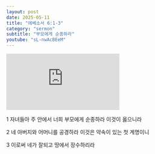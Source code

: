 ```yaml
---
layout: post
date: 2025-05-11
title: "에베소서 6:1-3"
category: "sermon"
subtitle: "부모에게 순종하라"
youtube: "sL-nwAcBEeM"
---
```


<div class="youtube margin-large">
    <iframe src="https://www.youtube.com/embed/sL-nwAcBEeM" title="YouTube video player" frameborder="0" allow="accelerometer; autoplay; clipboard-write; encrypted-media; gyroscope; picture-in-picture; web-share" allowfullscreen></iframe>
</div>

1   자녀들아 주 안에서 너희 부모에게 순종하라 이것이 옳으니라

2   네 아버지와 어머니를 공경하라 이것은 약속이 있는 첫 계명이니

3   이로써 네가 잘되고 땅에서 장수하리라

